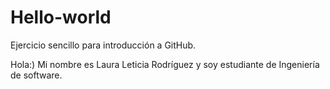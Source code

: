 # Hello-world
Ejercicio sencillo para introducción a GitHub.

Hola:) Mi nombre es Laura Leticia Rodríguez y soy estudiante de Ingeniería de software.
